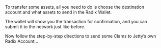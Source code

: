 To transfer some assets, all you need to do is choose the destination account and what assets to send in the Radix Wallet.

The wallet will show you the transaction for confirmation, and you can submit it to the network just like before.

Now follow the step-by-step directions to send some Clams to Jetty’s own Radix Account…

